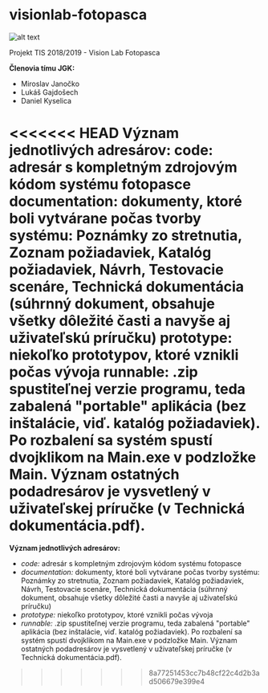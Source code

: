 # visionlab-fotopasca

![alt text](https://i.ibb.co/5175RCz/ikona.png)

Projekt TIS 2018/2019 - Vision Lab Fotopasca

**Členovia tímu JGK:**
* Miroslav Janočko
* Lukáš Gajdošech
* Daniel Kyselica

<<<<<<< HEAD
Význam jednotlivých adresárov:
code: adresár s kompletným zdrojovým kódom systému fotopasce
documentation: dokumenty, ktoré boli vytvárane počas tvorby systému: Poznámky zo stretnutia, Zoznam požiadaviek, Katalóg požiadaviek, Návrh, Testovacie scenáre, Technická dokumentácia (súhrnný dokument, obsahuje všetky dôležité časti a navyše aj uživateľskú príručku)
prototype: niekoľko prototypov, ktoré vznikli počas vývoja
runnable: .zip spustiteľnej verzie programu, teda zabalená "portable" aplikácia (bez inštalácie, viď. katalóg požiadaviek). Po rozbalení sa systém spustí dvojklikom na Main.exe v podzložke Main. Význam ostatných podadresárov je vysvetlený v uživateľskej príručke (v Technická dokumentácia.pdf).
=======
**Význam jednotlivých adresárov:** 
* *code:* adresár s kompletným zdrojovým kódom systému fotopasce
* *documentation:* dokumenty, ktoré boli vytvárane počas tvorby systému: Poznámky zo stretnutia, Zoznam požiadaviek, Katalóg požiadaviek, Návrh, Testovacie scenáre, Technická dokumentácia (súhrnný dokument, obsahuje všetky dôležité časti a navyše aj uživateľskú príručku)
* *prototype:* niekoľko prototypov, ktoré vznikli počas vývoja
* *runnable:* .zip spustiteľnej verzie programu, teda zabalená "portable" aplikácia (bez inštalácie, viď. katalóg požiadaviek). Po rozbalení sa systém spustí dvojklikom na Main.exe v podzložke Main. Význam ostatných podadresárov je vysvetlený v uživateľskej príručke (v Technická dokumentácia.pdf).
>>>>>>> 8a77251453cc7b48cf22c4d2b3ad506679e399e4
